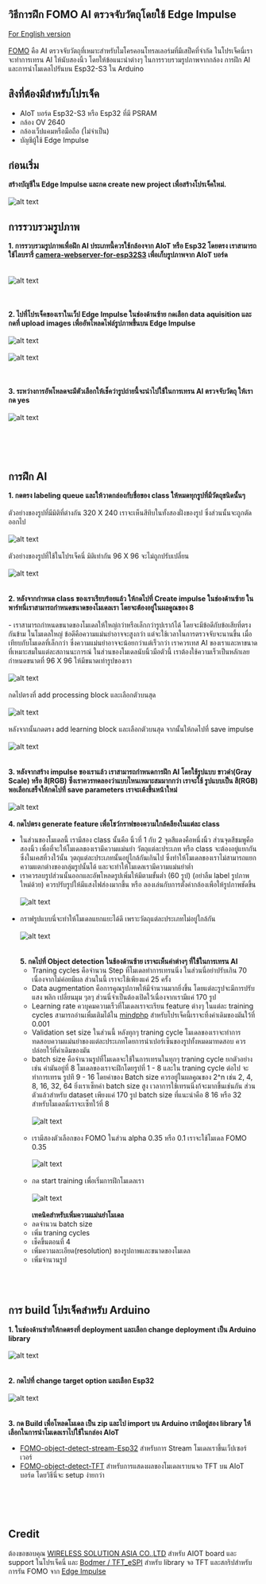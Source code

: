 
## วิธีการฝึก FOMO AI ตรวจจับวัตถุโดยใช้ Edge Impulse
 [For English version](https://github.com/San279/AIoT_Board/blob/main/Readme.md)
 <br/>
 <br/>
  [FOMO](https://docs.edgeimpulse.com/docs/edge-impulse-studio/learning-blocks/object-detection/fomo-object-detection-for-constrained-devices) คือ AI ตรวจจับวัตถุที่เหมาะสำหรับไมโครคอนโทรลเลอร์มที่มีเสป็คที่จำกัด ในโปรเจ็คนี่เราจะทำการเทรน AI ให้นับสองนิ้ว โดยให้ข้อแนะนำต่างๆ ในการรวบรวมรูปภาพจากกล้อง การฝึก AI และการนำโมเดลไปรันบน Esp32-S3 ใน Arduino
<br/>
## สิงที่ต้องมีสำหรับโปรเจ็ค
 - AIoT บอร์ด Esp32-S3 หรือ Esp32 ที่มี PSRAM
 - กล้อง OV 2640
 - กล้องเว็ปแคมหรือมือถือ (ไม่จำเป็น)
 - บัญชีผู้ใช้ Edge Impulse
## ก่อนเริ่ม
  <strong> สร้างบัญชีใน Edge Impulse และกด create new project เพื่อสร้างโปรเจ็คใหม่. </strong> 
  <br/> <br/>
  ![alt text](/Images_for_readme/create_new_project.PNG)
<br/>
## การรวบรวมรูปภาพ
  <strong> 1. การรวบรวมรูปภาพเพื่อฝึก AI ประเภทนี้ควรใช้กล้องจาก AIoT หรือ Esp32 โดยตรง เราสามารถใช้ไลบรารี่ [camera-webserver-for-esp32S3](https://github.com/San279/AIoT_Board/blob/main/camera-webserver-for-esp32S3/README-th.md) เพื่อเก็บรูปภาพจาก AIoT บอร์ด </strong>
<br/><br/>   
  ![alt text](/Images_for_readme/webserver.PNG)
<br/> <br/> <br/><br/>
 <strong>2. ไปที่โปรเจ็คของเราในเว็ป Edge Impulse ในช่องด้านซ้าย กดเลือก data aquisition และกดที่ upload images เพื่ออัพโหลดไฟล์รูปภาพขึ้นบน Edge Impulse</strong>
 <br/> <br/> 
 ![alt text](/Images_for_readme/add_data.PNG)
  <br/> <br/>
![alt text](/Images_for_readme/upload_data.PNG)
  <br/> <br/> <br/> <br/> 
 <strong>3. ระหว่างการอัพโหลดจะมีตัวเลือกให้เช็คว่ารูปถ่ายนี้จะนำไปใช้ในการเทรน AI ตรวจจับวัตถุ ให้เรากด yes</strong>
  <br/> <br/> 
![alt text](/Images_for_readme/object_detection_tab..PNG)
  <br/> <br/>  <br/> <br/> <br/> 
## การฝึก AI 
  <strong> 1. กดตรง labeling queue และให้วาดกล่องกับชื่อของ class ให้หมดทุกรูปที่มีวัตถุชนิดนั้นๆ </strong>
     <br/> <br/>
ตัวอย่างของรูปที่มีมิติที่ต่างกัน 320 X 240 เราจะเห็นสีทึบในทั้งสองฝั่งของรูป ซึ่งส่วนนั้นจะถูกตัดออกไป 
 <br/> <br/>
   ![alt text](/Images_for_readme/label_320.PNG)
    <br/> <br/>
ตัวอย่างของรูปที่ใช้ในโปรเจ็คนี่ มิติเท่ากัน 96 X 96 จะไม่ถูกปรับเปลี่ยน
  <br/> <br/>
   ![alt text](/Images_for_readme/label_96.PNG)
<br/> <br/> <br/>
 <strong> 2. หลังจากกำหนด class ของเราเรียบร้อยแล้ว ให้กดไปที่ Create impulse ในช่องด้านซ้าย ในพาร์ทนี่เราสามารถกำหนดขนาดของโมเดลเรา โดยจะต้องอยู่ในผลคูณของ 8 </strong>
    <br/><br/>
    - เราสามารถกำหนดขนาดของโมเดลให้ใหญ่กว่าหรือเล็กกว่ารูปเราก้ได้ โดยจะมีข้อดีกับข้อเสียที่ตรงกันข้าม ในโมเดลใหญ่ ข้อดีคือความแม่นยำอาจจะสูงกว่า แต่จะใช้เวลาในการตรวจจับจะนานขึ้น เมื่อเทียบกับโมเดลที่เล็กกว่า ซึ่งความแม่นยำอาจจะน้อยกว่าแต่เร็วกว่า เราควรเทส AI ของเราและหาขนาดที่เหมาะสมในแต่ละสถานนะการณ์ ในส่วนของโมเดลนับนิ้วมือตัวนี้ เราต้องใช้ความเร็วเป็นหลักเลยกำหนดขนาดที่ 96 X 96 ให้มีขนาดเท่ารูปของเรา 
 <br/> <br/>
 ![alt text](/Images_for_readme/input_size.PNG)
<br/> <br/>
กดไปตรงที่ add processing block และเลือกตัวบนสุด
<br/> <br/>
 ![alt text](/Images_for_readme/add_processing.PNG)
<br/><br/>
หลังจากนั้นกดตรง add learning block และเลือกตัวบนสุด จากนั้นให้กดไปที่ save impulse
 <br/> <br/>
 ![alt text](/Images_for_readme/learning_block.PNG)
<br/><br/> <br/>
<strong> 3. หลังจากสร้าง impulse ของเราแล้ว เราสามารถกำหนดการฝึก AI โดยใช้รูปแบบ ขาวดำ(Gray Scale) หรือ สี(RGB) ซึ่งเราควรทดลองว่าแบบไหนเหมาะสมมากกว่า เราจะใช้ รูปแบบเป็น สี(RGB) พอเลือกเสร็จให้กดไปที่ save parameters เราจะเด้งขึ้นหน้าใหม่</strong>
<br/>  <br/>
 ![alt text](/Images_for_readme/rgb.PNG)
<br/> <br/>
<strong> 4. กดไปตรง generate feature เพื่อโชว์กราฟของความใกล้คลียงในแต่ละ class </strong>
 - ในส่วนของโมเดลนี้ เรามีสอง class นั้นคือ นิ้วที่ 1 กับ 2 จุดสีแดงคือหนึ่งนิ้ว ส่วนจุดสีชมพูคือสองนิ้ว เพื่อที่จะให้โมเดลของเรามีความแม่นยำ วัตถุแต่ละประเภท หรือ class จะต้องอยู่แยกกัน ซึ่งในเคสที่วงใว้นั้น วุตถุแต่ละประเภทนั้นอยู่ไกล้กันเกินไป ซึ่งทำให้โมเดลของเราไม่สามารถแยกความแตกต่างของกลุ่มรูปนั้นได้ และจะทำให้โมเดลเรามีความแม่นยำต่ำ
 - เราควรลบรูปส่วนนั้นออกและอัพโหลดรูปเพิ่มให้มีตามขั้นต่ำ (60 รูป) (อย่าลืม label รูปภาพใหม่ด้วย) ควรปรับรูปให้มีแสงไฟส่องมากขึ้น หรือ ลองเล่นกับการตั้งค่ากล้องเพือให้รูปภาพชัดขึ้น
<br/><br/>
 ![alt text](/Images_for_readme/feature_unedit.PNG)
<br/> <br/>
- กราฟรูปแบบนี่จะทำให้โมเดลแยกแยะได้ดี เพราะวัตถุแต่ละประเภทไม่อยู่ใกล้กัน
 <br/> <br/>
 ![alt text](/Images_for_readme/feature_edited.PNG)
<br/><br/> <br/>
<strong> 5. กดไปที่ Object detection ในช้องด้านซ้าย เราจะเห็นค่าต่างๆ ที่ใช้ในการเทรน AI </strong>
  - Traning cycles คือจำนวน Step ที่โมเดลทำการเทรนนิ่ง ในส่วนนี่อย่าปรับเกิน 70 เนื่องจากไม่ค่อยมีผล ส่วนในนี้ เราจะใช้เพียงแค่ 25 ครั้ง
  - Data augmentation คือการคูณรูปภาพให้มีจำนวนมากยิ่งขึ้น โดยแต่ละรูปจะมีการปรับแสง พลิก เปลี่ยนมุม ๆลๆ ส่วนนี่จำเป็นต้องเปิดใว้เนื่องจากเรามีแค่ 170 รูป
  - Learning rate ควบุคมความเร็วที่โมเดลเราจะเรียน feature ต่างๆ ในแต่ละ training cycles สามารถอ่านเพื่มเติมได้ใน [mindphp](https://www.mindphp.com/%E0%B8%9A%E0%B8%97%E0%B9%80%E0%B8%A3%E0%B8%B5%E0%B8%A2%E0%B8%99%E0%B8%AD%E0%B8%AD%E0%B8%99%E0%B9%84%E0%B8%A5%E0%B8%99%E0%B9%8C/python-tensorflow/8491-what-is-the-learning-rate.html) สำหรับโปรเจ็คนี้เราจะทิ้งค่าเดิมของมันใว้ที่ 0.001
  - Validation set size ในส่วนนี้ หลังทุกๆ traning cycle โมเดลของเราจะทำการทดสอบความแม่นยำของแต่ละประเภทโดยการนำเปอร์เซ็นของรูปทั้งหมดมาทดสอบ ควรปล่อยใว้ที่ค่าเดิมของมัน
  - batch size คือจำนวนรูปที่โมเดลจะใช้ในการเทรนในทุกๆ traning cycle ยกตัวอย่างเช่น ค่ามันอยู่ที่ 8 โมเดลของเราจะฝึกโดยรูปที่ 1 - 8 และใน traning cycle ต่อไป จะทำการเทรน รูปที 9 - 16 โดยค่าของ Batch size ควรอยู่ในผลคูณของ 2^n เช่น 2, 4, 8, 16, 32, 64 ยิ่งเราเซ็ทค่า batch size สูง เวลาการใช้เทรนนิ่งก้จะมากขึ้นเช่นกัน ส่วนตัวแล้วสำหรับ dataset เพียงแค่ 170 รูป batch size ที่แนะนำคือ 8 16 หรือ 32 สำหรับโมเดลนี่เราจะเซ็ทใว้ที่ 8 
<br/><br/>
 ![alt text](/Images_for_readme/best_setting.PNG)
<br/><br/>
  - เรามีสองตัวเลือกของ FOMO ในส่วน alpha 0.35 หรือ 0.1 เราจะใช้โมเดล FOMO 0.35
<br/><br/>
   ![alt text](/Images_for_readme/model_choice.PNG)
<br/><br/>
  - กด start training เพื่อเริ่มการฝึกโมเดลเรา
     <br/><br/>
   ![alt text](/Images_for_readme/100.PNG)
  <br/><br/>
  <strong> เทคนิคสำหรับเพิ่มความแม่นยำโมเดล </strong>
  - ลดจำนวน batch size
  - เพิ่ม traning cycles
  - เช็คขึ้นตอนที่ 4
  - เพิ่มความละเอียด(resolution) ของรูปถาพและขนาดของโมเดล
  - เพิ่มจำนวนรูป
  <br/><br/><br/><br/>
## การ build โปรเจ็คสำหรับ Arduino
  <strong> 1. ในช่องด้านซ่ายให้กดตรงที่ deployment และเลือก change deployment เป็น Arduino library </strong>
    <br/> <br/>
   ![alt text](/Images_for_readme/deployment1.PNG)
   <br/><br/><br/>
  <strong> 2. กดไปที่ change target option และเลือก Esp32 </strong>
   <br/> <br/>
   ![alt text](/Images_for_readme/deployment2.PNG)
   <br/> <br/><br/>
  <strong> 3. กด Build เพื่อโหลดโมเดล เป็น zip และไป import บน Arduino เรามีอยู่สอง library ให้เลือกในการนำโมเดลเราไปใช้ในกล่อง AIoT  </strong>
- [FOMO-object-detect-stream-Esp32](https://github.com/San279/AIoT_Board/blob/main/object-detect-FOMO-stream-Esp32/Readme-th.md) สำหรับการ Stream โมเดลเราขึ้นเว็ปเซอร์เวอร์ 
- [FOMO-object-detect-TFT](https://github.com/San279/AIoT_Board/blob/main/object-detect-FOMO-TFT-Esp32/README-th.md) สำหรับการแสดงผลของโมเดลเราบนจอ TFT บน AIoT บอร์ด โดยวิธีนี่จะ setup ง่ายกว่า
 <br/><br/><br/><br/><br/>
## Credit
ต้องขอขอบคุณ [WIRELESS SOLUTION ASIA CO.,LTD](https://wirelesssolution.asia/) สำหรับ AIOT board และ support ในโปรเจ็คนี่ และ [Bodmer / TFT_eSPI](https://github.com/Bodmer/TFT_eSPI/blob/master/README.md) สำหรับ library จอ TFT และสกริปสำหรับการรัน FOMO จาก [Edge Impulse](https://edge-impulse.gitbook.io/docs/edge-impulse-studio/learning-blocks/object-detection/fomo-object-detection-for-constrained-devices) 
